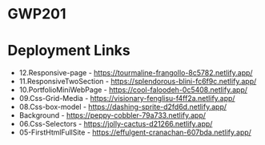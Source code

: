 # GWP201 

# Deployment Links

* 12.Responsive-page - https://tourmaline-frangollo-8c5782.netlify.app/
* 11.ResponsiveTwoSection - https://splendorous-blini-fc6f9c.netlify.app/
* 10.PortfolioMiniWebPage - https://cool-faloodeh-0c5408.netlify.app/
* 09.Css-Grid-Media - https://visionary-fenglisu-f4ff2a.netlify.app/
* 08.Css-box-model - https://dashing-sprite-d2fd6d.netlify.app/
* Background - https://peppy-cobbler-79a733.netlify.app/
* 06.Css-Selectors - https://jolly-cactus-d21266.netlify.app/
* 05-FirstHtmlFullSite - https://effulgent-cranachan-607bda.netlify.app/
